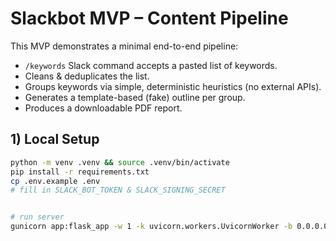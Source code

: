 # Slackbot MVP – Content Pipeline


This MVP demonstrates a minimal end-to-end pipeline:


- `/keywords` Slack command accepts a pasted list of keywords.
- Cleans & deduplicates the list.
- Groups keywords via simple, deterministic heuristics (no external APIs).
- Generates a template-based (fake) outline per group.
- Produces a downloadable PDF report.



## 1) Local Setup


```bash
python -m venv .venv && source .venv/bin/activate
pip install -r requirements.txt
cp .env.example .env
# fill in SLACK_BOT_TOKEN & SLACK_SIGNING_SECRET


# run server
gunicorn app:flask_app -w 1 -k uvicorn.workers.UvicornWorker -b 0.0.0.0:8000
